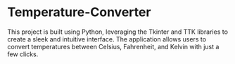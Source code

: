# Temperature-Converter
This project is built using Python, leveraging the Tkinter and TTK libraries to create a sleek and intuitive interface. The application allows users to convert temperatures between Celsius, Fahrenheit, and Kelvin with just a few clicks.
